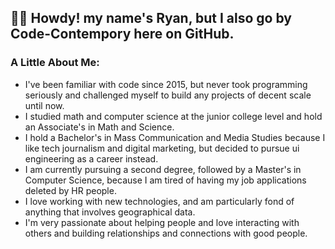 ## 👋😁 Howdy! my name's Ryan, but I also go by Code-Contempory here on GitHub.

### A Little About Me:
- I've been familiar with code since 2015, but never took programming seriously and challenged myself to build any projects of decent scale until now.
- I studied math and computer science at the junior college level and hold an Associate's in Math and Science.
- I hold a Bachelor's in Mass Communication and Media Studies because I like tech journalism and digital marketing, but decided to pursue ui engineering as a career instead.
- I am currently pursuing a second degree, followed by a Master's in Computer Science, because I am tired of having my job applications deleted by HR people.
- I love working with new technologies, and am particularly fond of anything that involves geographical data.
- I'm very passionate about helping people and love interacting with others and building relationships and connections with good people.
